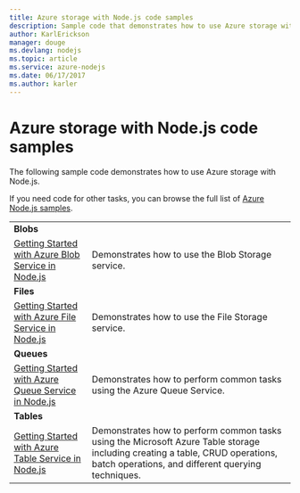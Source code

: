 ```yaml
---
title: Azure storage with Node.js code samples
description: Sample code that demonstrates how to use Azure storage with Node.js.
author: KarlErickson
manager: douge
ms.devlang: nodejs
ms.topic: article
ms.service: azure-nodejs
ms.date: 06/17/2017
ms.author: karler
---
```


# Azure storage with Node.js code samples

The following sample code demonstrates how to use Azure storage with Node.js.

If you need code for other tasks, you can browse the full list of [Azure Node.js samples](https://azure.microsoft.com/resources/samples/?term=nodejs).


| | |
|---|---|
| **Blobs** ||
| [Getting Started with Azure Blob Service in Node.js](https://github.com/Azure-Samples/storage-blob-node-getting-started) | Demonstrates how to use the Blob Storage service. |
| **Files** ||
| [Getting Started with Azure File Service in Node.js](https://azure.microsoft.com/resources/samples/storage-file-node-getting-started/) | Demonstrates how to use the File Storage service. |
| **Queues** ||
| [Getting Started with Azure Queue Service in Node.js](https://azure.microsoft.com/resources/samples/storage-queue-node-getting-started/) | Demonstrates how to perform common tasks using the Azure Queue Service. |
| **Tables** ||
| [Getting Started with Azure Table Service in Node.js](https://azure.microsoft.com/resources/samples/storage-table-node-getting-started/) | Demonstrates how to perform common tasks using the Microsoft Azure Table storage including creating a table, CRUD operations, batch operations, and different querying techniques. |
